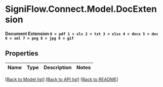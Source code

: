 # SigniFlow.Connect.Model.DocExtension
#### Document Extension   ` 0 = pdf 1 = xls 2 = txt 3 = xlsx 4 = docx 5 = doc 6 = xml 7 = png 8 = jpg 9 = gif ` 

## Properties

Name | Type | Description | Notes
------------ | ------------- | ------------- | -------------

[[Back to Model list]](../README.md#documentation-for-models) [[Back to API list]](../README.md#documentation-for-api-endpoints) [[Back to README]](../README.md)


